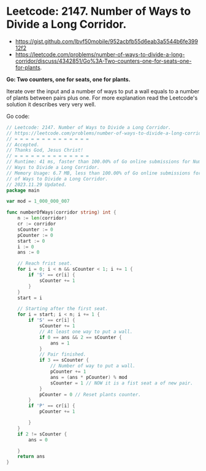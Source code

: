 # Leetcode: 2147. Number of Ways to Divide a Long Corridor.

- https://gist.github.com/lbvf50mobile/952acbfb55d6eab3a5544b6fe39912f2
- https://leetcode.com/problems/number-of-ways-to-divide-a-long-corridor/discuss/4342851/Go%3A-Two-counters-one-for-seats-one-for-plants.

**Go: Two counters, one for seats, one for plants.**

Iterate over the input and a number of ways to put a wall equals to a number
of plants between pairs plus one. For more explanation read the Leetcode's
solution it describes very very well.

Go code:
```Go
// Leetcode: 2147. Number of Ways to Divide a Long Corridor.
// https://leetcode.com/problems/number-of-ways-to-divide-a-long-corridor/
// = = = = = = = = = = = = = =
// Accepted.
// Thanks God, Jesus Christ!
// = = = = = = = = = = = = = =
// Runtime: 41 ms, faster than 100.00% of Go online submissions for Number of
// Ways to Divide a Long Corridor.
// Memory Usage: 6.7 MB, less than 100.00% of Go online submissions for Number
// of Ways to Divide a Long Corridor.
// 2023.11.29 Updated.
package main

var mod = 1_000_000_007

func numberOfWays(corridor string) int {
	n := len(corridor)
	cr := corridor
	sCounter := 0
	pCounter := 0
	start := 0
	i := 0
	ans := 0

	// Reach frist seat.
	for i = 0; i < n && sCounter < 1; i += 1 {
		if 'S' == cr[i] {
			sCounter += 1
		}
	}
	start = i

	// Starting after the first seat.
	for i = start; i < n; i += 1 {
		if 'S' == cr[i] {
			sCounter += 1
			// At least one way to put a wall.
			if 0 == ans && 2 == sCounter {
				ans = 1
			}
			// Pair finished.
			if 3 == sCounter {
				// Number of way to put a wall.
				pCounter += 1
				ans = (ans * pCounter) % mod
				sCounter = 1 // NOW it is a fist seat a of new pair.
			}
			pCounter = 0 // Reset plants counter.
		}
		if 'P' == cr[i] {
			pCounter += 1

		}
	}
	if 2 != sCounter {
		ans = 0

	}
	return ans
}
```
